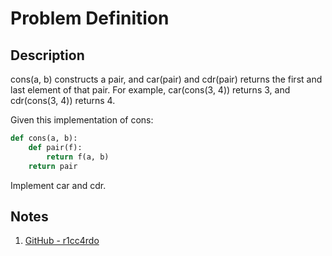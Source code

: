 # Problem Definition

## Description

cons(a, b) constructs a pair, and car(pair) and cdr(pair) returns the first and last element of that pair. For example, car(cons(3, 4)) returns 3, and cdr(cons(3, 4)) returns 4.

Given this implementation of cons:

```python
def cons(a, b):
    def pair(f):
        return f(a, b)
    return pair
```

Implement car and cdr.

## Notes

1. [GitHub - r1cc4rdo](https://github.com/r1cc4rdo/daily_coding_problem/blob/master/daily_coding_problem_01_05.py)